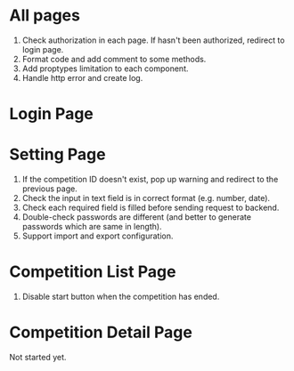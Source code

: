 # All pages
<ol>
<li> Check authorization in each page. If hasn't been authorized, redirect to login page.
<li> Format code and add comment to some methods.
<li> Add proptypes limitation to each component.
<li> Handle http error and create log.
</ol>

# Login Page

# Setting Page
<ol>
<li> If the competition ID doesn't exist, pop up warning and redirect to the previous page.
<li> Check the input in text field is in correct format (e.g. number, date).
<li> Check each required field is filled before sending request to backend.
<li> Double-check passwords are different (and better to generate passwords which are same in length). 
<li> Support import and export configuration.
</ol>

# Competition List Page
<ol>
<li> Disable start button when the competition has ended.
</ol>

# Competition Detail Page
Not started yet.
